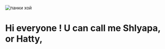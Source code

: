   ![панки хой](https://github.com/user-attachments/assets/0b240649-1a8a-4ac6-9500-01531ead4d58)
# Hi everyone ! U can call me Shlyapa, or Hatty,

